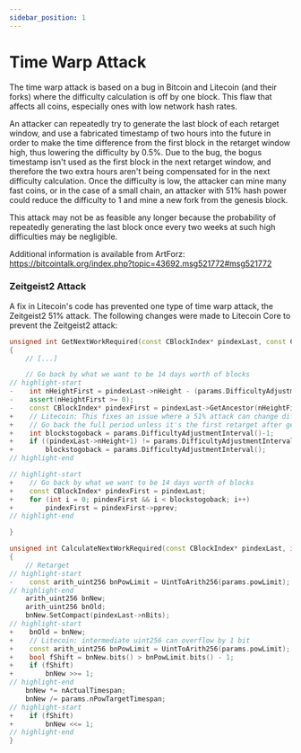 ```yaml
---
sidebar_position: 1
---
```


# Time Warp Attack

The time warp attack is based on a bug in Bitcoin and Litecoin (and their forks) where the difficulty calculation is off by one block. 
This flaw that affects all coins, especially ones with low network hash rates.

An attacker can repeatedly try to generate the last block of each retarget window, and use a fabricated timestamp of two hours into
the future in order to make the time difference from the first block in the retarget window high, thus lowering the difficulty by 0.5%.
Due to the bug, the bogus timestamp isn't used as the first block in the next retarget window, and therefore the two extra hours aren't
being compensated for in the next difficulty calculation. Once the difficulty is low, the attacker can mine many fast coins, or in the
case of a small chain, an attacker with 51% hash power could reduce the difficulty to 1 and mine a new fork from the genesis block.

This attack may not be as feasible any longer because the probability of repeatedly generating the last block once every two weeks at such high difficulties may be negligible.

Additional information is available from ArtForz: https://bitcointalk.org/index.php?topic=43692.msg521772#msg521772

### Zeitgeist2 Attack

A fix in Litecoin's code has prevented one type of time warp attack, the Zeitgeist2 51% attack.
The following changes were made to Litecoin Core to prevent the Zeitgeist2 attack:

```cpp title="src/pow.cpp" link="https://github.com/litecoin-project/litecoin/commit/a66fc11fc4a7f7c0e35e127f2ae5753833a266e5#diff-4667f00c3a075be2753aa6ebdeea4bdbb66ef6e0b3d6df313a430f2eb8669ffdL41"
unsigned int GetNextWorkRequired(const CBlockIndex* pindexLast, const CBlockHeader *pblock, const Consensus::Params& params)
{
    // [...]

    // Go back by what we want to be 14 days worth of blocks
// highlight-start
-    int nHeightFirst = pindexLast->nHeight - (params.DifficultyAdjustmentInterval()-1);
-    assert(nHeightFirst >= 0);
-    const CBlockIndex* pindexFirst = pindexLast->GetAncestor(nHeightFirst);
+    // Litecoin: This fixes an issue where a 51% attack can change difficulty at will.
+    // Go back the full period unless it's the first retarget after genesis. Code courtesy of Art Forz
+    int blockstogoback = params.DifficultyAdjustmentInterval()-1;
+    if ((pindexLast->nHeight+1) != params.DifficultyAdjustmentInterval())
+        blockstogoback = params.DifficultyAdjustmentInterval();
// highlight-end

// highlight-start
+    // Go back by what we want to be 14 days worth of blocks
+    const CBlockIndex* pindexFirst = pindexLast;
+    for (int i = 0; pindexFirst && i < blockstogoback; i++)
+        pindexFirst = pindexFirst->pprev;
// highlight-end

}

unsigned int CalculateNextWorkRequired(const CBlockIndex* pindexLast, int64_t nFirstBlockTime, const Consensus::Params& params)
{
    // Retarget
// highlight-start
-    const arith_uint256 bnPowLimit = UintToArith256(params.powLimit);
// highlight-end
    arith_uint256 bnNew;
    arith_uint256 bnOld;
    bnNew.SetCompact(pindexLast->nBits);
// highlight-start
+    bnOld = bnNew;
+    // Litecoin: intermediate uint256 can overflow by 1 bit
+    const arith_uint256 bnPowLimit = UintToArith256(params.powLimit);
+    bool fShift = bnNew.bits() > bnPowLimit.bits() - 1;
+    if (fShift)
+        bnNew >>= 1;
// highlight-end
    bnNew *= nActualTimespan;
    bnNew /= params.nPowTargetTimespan;
// highlight-start
+    if (fShift)
+        bnNew <<= 1;
// highlight-end
}
```
